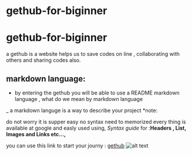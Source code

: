 # gethub-for-biginner
# gethub-for-biginner
a gethub is a website helps us to save codes on line , collaborating with others and sharing codes also.

 ## markdown language:

 - by entering the gethub you will be able to use a  README  markdown language , what do we mean by markdown language

 _ a markdown languge is a way to describe your project 
  *note:
 
 do not worry  it is supper easy no syntax need to memorized every thing is available at google and easly 
 used 
 using, *Syntax guide* for :**Headers , List, Images and  Links etc...,**

 you can use this link to start your journy :
[gethub](https://pages.github.com/)
![alt text](https://github.githubassets.com/images/modules/logos_page/GitHub-Mark.png)




